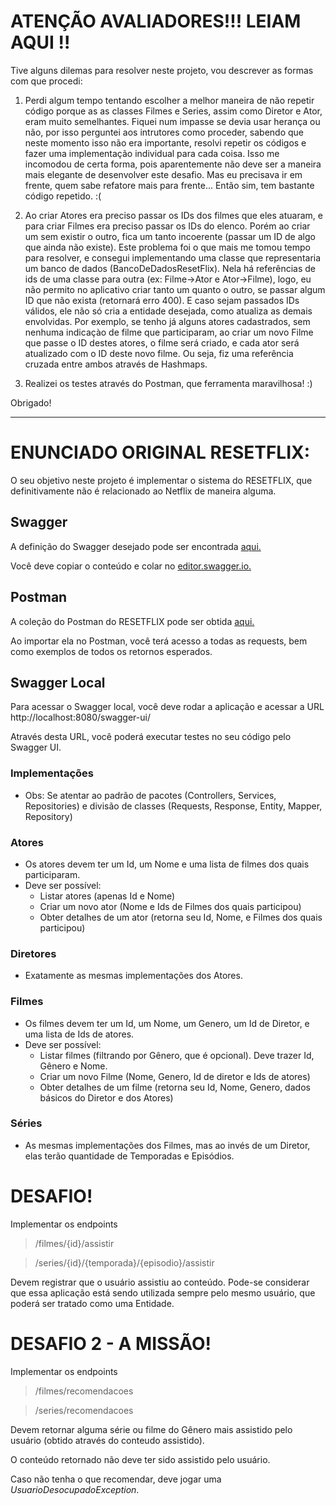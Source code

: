 # ATENÇÃO AVALIADORES!!! LEIAM AQUI !!

Tive alguns dilemas para resolver neste projeto, vou descrever as formas com que procedi:

1. Perdi algum tempo tentando escolher a melhor maneira de não repetir código porque as as classes Filmes e Series, assim como Diretor e Ator, eram muito semelhantes.
Fiquei num impasse se devia usar herança ou não, por isso perguntei aos intrutores como proceder, sabendo que neste momento isso não era importante, resolvi repetir os códigos e fazer uma implementação individual para cada coisa. Isso me incomodou de certa forma, pois aparentemente não deve ser a maneira mais elegante de desenvolver este desafio. Mas eu precisava ir em frente, quem sabe refatore mais para frente... Então sim, tem bastante código repetido. :(

2. Ao criar Atores era preciso passar os IDs dos filmes que eles atuaram, e para criar Filmes era preciso passar os IDs do elenco. Porém ao criar um sem existir o outro, fica um tanto incoerente (passar um ID de algo que ainda não existe). Este problema foi o que mais me tomou tempo para resolver, e consegui implementando uma classe que representaria um banco de dados (BancoDeDadosResetFlix). Nela há referências de ids de uma classe para outra (ex: Filme->Ator e Ator->Filme), logo, eu não permito no aplicativo criar tanto um quanto o outro, se passar algum ID que não exista (retornará erro 400). E caso sejam passados IDs válidos, ele não só cria a entidade desejada, como atualiza as demais envolvidas. Por exemplo, se tenho já alguns atores cadastrados, sem nenhuma indicaçào de filme que participaram, ao criar um novo Filme que passe o ID destes atores, o filme será criado, e cada ator será atualizado com o ID deste novo filme. Ou seja, fiz uma referência cruzada entre ambos através de Hashmaps. 

3. Realizei os testes através do Postman, que ferramenta maravilhosa! :)

Obrigado!

____________________________________________________________________________________________________________

# ENUNCIADO ORIGINAL RESETFLIX:

O seu objetivo neste projeto é implementar o sistema do RESETFLIX, que definitivamente não é relacionado ao Netflix de maneira alguma.


## Swagger
 A definição do Swagger desejado pode ser encontrada [aqui.](https://pastebin.com/raw/2Aga2tpZ)

 Você deve copiar o conteúdo e colar no [editor.swagger.io.](https://editor.swagger.io/)


## Postman
 A coleção do Postman do RESETFLIX pode ser obtida [aqui.](https://www.getpostman.com/collections/bf5365eed7a1b9a3c547)
 
 Ao importar ela no Postman, você terá acesso a todas as requests, bem como exemplos de todos os retornos
 esperados.
 
 ## Swagger Local
 
 Para acessar o Swagger local, você deve rodar a aplicação e acessar a URL 
 http://localhost:8080/swagger-ui/
 
 Através desta URL, você poderá executar testes no seu código pelo Swagger UI.
 
 ### Implementações
 
* Obs: Se atentar ao padrão de pacotes (Controllers, Services, Repositories) 
e divisão de classes (Requests, Response, Entity, Mapper, Repository)

### Atores
- Os atores devem ter um Id, um Nome e uma lista de filmes dos quais participaram.
- Deve ser possível:
    - Listar atores (apenas Id e Nome)
    - Criar um novo ator (Nome e Ids de Filmes dos quais participou)
    - Obter detalhes de um ator (retorna seu Id, Nome, e Filmes dos quais participou)

### Diretores
- Exatamente as mesmas implementações dos Atores.

### Filmes
- Os filmes devem ter um Id, um Nome, um Genero, um Id de Diretor, e uma lista de Ids de atores.
- Deve ser possível:
    - Listar filmes (filtrando por Gênero, que é opcional). Deve trazer Id, Gênero e Nome.
    - Criar um novo Filme (Nome, Genero, Id de diretor e Ids de atores)
    - Obter detalhes de um filme (retorna seu Id, Nome, Genero, dados básicos do Diretor e dos Atores)
    
### Séries
- As mesmas implementações dos Filmes, mas ao invés de um Diretor, elas terão quantidade de Temporadas e Episódios.

# DESAFIO!

Implementar os endpoints 
> /filmes/{id}/assistir 

>/series/{id}/{temporada}/{episodio}/assistir

Devem registrar que o usuário assistiu ao conteúdo.
Pode-se considerar que essa aplicação está sendo utilizada sempre
pelo mesmo usuário, que poderá ser tratado como uma Entidade.

# DESAFIO 2 - A MISSÃO!
Implementar os endpoints
> /filmes/recomendacoes

> /series/recomendacoes

Devem retornar alguma série ou filme do Gênero 
mais assistido pelo usuário (obtido através do conteudo assistido).

O conteúdo retornado não deve ter sido assistido pelo usuário.

Caso não tenha o que recomendar, deve jogar uma _UsuarioDesocupadoException_.
